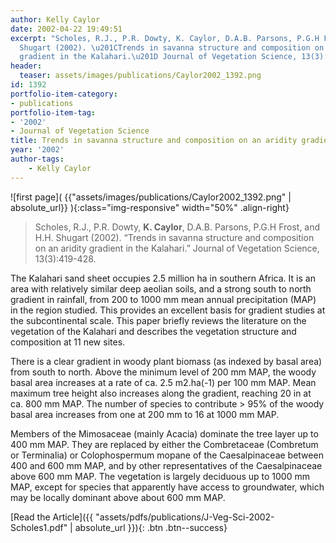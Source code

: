 ```yaml
---
author: Kelly Caylor
date: 2002-04-22 19:49:51
excerpt: "Scholes, R.J., P.R. Dowty, K. Caylor, D.A.B. Parsons, P.G.H Frost, and H.H.
  Shugart (2002). \u201CTrends in savanna structure and composition on an aridity
  gradient in the Kalahari.\u201D Journal of Vegetation Science, 13(3):419-428."
header:
  teaser: assets/images/publications/Caylor2002_1392.png
id: 1392
portfolio-item-category:
- publications
portfolio-item-tag:
- '2002'
- Journal of Vegetation Science
title: Trends in savanna structure and composition on an aridity gradient in the Kalahari
year: '2002'
author-tags:
    - Kelly Caylor
---
```


![first page]( {{"assets/images/publications/Caylor2002_1392.png" | absolute_url}} ){:class="img-responsive" width="50%" .align-right}

> Scholes, R.J., P.R. Dowty, **K. Caylor**, D.A.B. Parsons, P.G.H Frost, and H.H. Shugart (2002). “Trends in savanna structure and composition on an aridity gradient in the Kalahari.” Journal of Vegetation Science, 13(3):419-428.


The Kalahari sand sheet occupies 2.5 million ha in southern Africa. It is an area with relatively similar deep aeolian soils, and a strong south to north gradient in rainfall, from 200 to 1000 mm mean annual precipitation (MAP) in the region studied. This provides an excellent basis for gradient studies at the subcontinental scale. This paper briefly reviews the literature on the vegetation of the Kalahari and describes the vegetation structure and composition at 11 new sites. 

There is a clear gradient in woody plant biomass (as indexed by basal area) from south to north. Above the minimum level of 200 mm MAP, the woody basal area increases at a rate of ca. 2.5 m2.ha(-1) per 100 mm MAP. Mean maximum tree height also increases along the gradient, reaching 20 in at ca. 800 mm MAP. The number of species to contribute > 95% of the woody basal area increases from one at 200 mm to 16 at 1000 mm MAP. 

Members of the Mimosaceae (mainly Acacia) dominate the tree layer up to 400 mm MAP. They are replaced by either the Combretaceae (Combretum or Terminalia) or Colophospermum mopane of the Caesalpinaceae between 400 and 600 mm MAP, and by other representatives of the Caesalpinaceae above 600 mm MAP. The vegetation is largely deciduous up to 1000 mm MAP, except for species that apparently have access to groundwater, which may be locally dominant above about 600 mm MAP.


[Read the Article]({{ "assets/pdfs/publications/J-Veg-Sci-2002-Scholes1.pdf" | absolute_url }}){: .btn .btn--success}